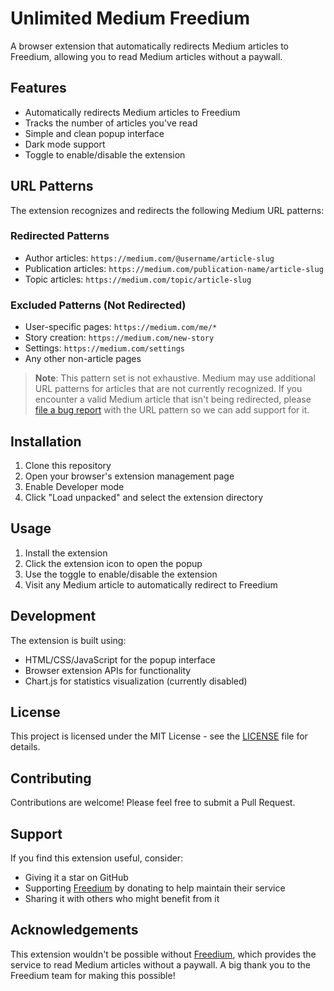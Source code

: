 # Unlimited Medium Freedium

A browser extension that automatically redirects Medium articles to Freedium, allowing you to read Medium articles without a paywall.

## Features

- Automatically redirects Medium articles to Freedium
- Tracks the number of articles you've read
- Simple and clean popup interface
- Dark mode support
- Toggle to enable/disable the extension

## URL Patterns

The extension recognizes and redirects the following Medium URL patterns:

### Redirected Patterns
- Author articles: `https://medium.com/@username/article-slug`
- Publication articles: `https://medium.com/publication-name/article-slug`
- Topic articles: `https://medium.com/topic/article-slug`

### Excluded Patterns (Not Redirected)
- User-specific pages: `https://medium.com/me/*`
- Story creation: `https://medium.com/new-story`
- Settings: `https://medium.com/settings`
- Any other non-article pages

> **Note**: This pattern set is not exhaustive. Medium may use additional URL patterns for articles that are not currently recognized. If you encounter a valid Medium article that isn't being redirected, please [file a bug report](https://github.com/danglingP0inter/unlimited-medium-freedium/issues) with the URL pattern so we can add support for it.

## Installation

1. Clone this repository
2. Open your browser's extension management page
3. Enable Developer mode
4. Click "Load unpacked" and select the extension directory

## Usage

1. Install the extension
2. Click the extension icon to open the popup
3. Use the toggle to enable/disable the extension
4. Visit any Medium article to automatically redirect to Freedium

## Development

The extension is built using:
- HTML/CSS/JavaScript for the popup interface
- Browser extension APIs for functionality
- Chart.js for statistics visualization (currently disabled)

## License

This project is licensed under the MIT License - see the [LICENSE](LICENSE) file for details.

## Contributing

Contributions are welcome! Please feel free to submit a Pull Request.

## Support

If you find this extension useful, consider:
- Giving it a star on GitHub
- Supporting [Freedium](https://freedium.cfd) by donating to help maintain their service
- Sharing it with others who might benefit from it

## Acknowledgements

This extension wouldn't be possible without [Freedium](https://freedium.cfd), which provides the service to read Medium articles without a paywall. A big thank you to the Freedium team for making this possible! 
